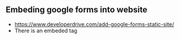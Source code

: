 ## Embeding google forms into website

* https://www.developerdrive.com/add-google-forms-static-site/
* There is an embeded tag